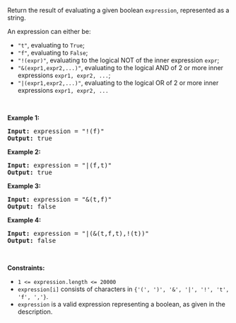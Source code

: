 <div><p>Return the result of evaluating a given boolean <code>expression</code>, represented as a string.</p>

<p>An expression can either be:</p>

<ul>
	<li><code>"t"</code>, evaluating to <code>True</code>;</li>
	<li><code>"f"</code>, evaluating to <code>False</code>;</li>
	<li><code>"!(expr)"</code>, evaluating to the logical NOT of the inner expression <code>expr</code>;</li>
	<li><code>"&amp;(expr1,expr2,...)"</code>, evaluating to the logical AND of 2 or more inner expressions <code>expr1, expr2, ...</code>;</li>
	<li><code>"|(expr1,expr2,...)"</code>, evaluating to the logical OR of 2 or more inner expressions <code>expr1, expr2, ...</code></li>
</ul>

<p>&nbsp;</p>
<p><strong>Example 1:</strong></p>

<pre><strong>Input:</strong> expression = "!(f)"
<strong>Output:</strong> true
</pre>

<p><strong>Example 2:</strong></p>

<pre><strong>Input:</strong> expression = "|(f,t)"
<strong>Output:</strong> true
</pre>

<p><strong>Example 3:</strong></p>

<pre><strong>Input:</strong> expression = "&amp;(t,f)"
<strong>Output:</strong> false
</pre>

<p><strong>Example 4:</strong></p>

<pre><strong>Input:</strong> expression = "|(&amp;(t,f,t),!(t))"
<strong>Output:</strong> false
</pre>

<p>&nbsp;</p>
<p><strong>Constraints:</strong></p>

<ul>
	<li><code>1 &lt;= expression.length &lt;= 20000</code></li>
	<li><code>expression[i]</code>&nbsp;consists of characters in <code>{'(', ')', '&amp;', '|', '!', 't', 'f', ','}</code>.</li>
	<li><code>expression</code> is a valid expression representing a boolean, as given in the description.</li>
</ul>
</div>